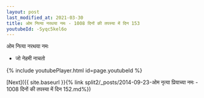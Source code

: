 ```yaml
---
layout: post
last_modified_at: 2021-03-30
title: ओम नित्या नरथया नमः - 1008 दिनों की तपस्या में दिन 153
youtubeId: -Syqc5kel6o
---
```

 
 
 ओम नित्या नरथया नमः  
 
 -  जो नेहमी नाचतो 
 
  
 
  
 
 
 
 
 
 


{% include youtubePlayer.html id=page.youtubeId %}
 
[Next]({{ site.baseurl }}{% link  split2/_posts/2014-09-23-ओम नृत्या प्रियाच्या नमः - 1008 दिनों की तपस्या में दिन 152.md%})
 

